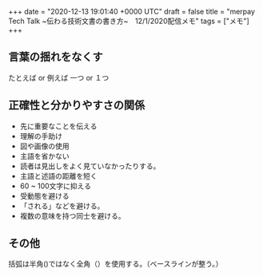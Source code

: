 
+++
date = "2020-12-13 19:01:40 +0000 UTC"
draft = false
title = "merpay Tech Talk ~伝わる技術文書の書き方~　12/1/2020配信メモ"
tags = ["メモ"]
+++
## 言葉の揺れをなくす

たとえば or 例えば
一つ or １つ

<!--more-->

## 正確性と分かりやすさの関係

- 先に重要なことを伝える
- 理解の手助け
- 図や画像の使用
- 主語を省かない
- 読者は見出しをよく見ていなかったりする。
- 主語と述語の距離を短く
- 60 ~ 100文字に抑える
- 受動態を避ける
- 「される」などを避ける。
- 複数の意味を持つ同士を避ける。

## その他

括弧は半角()ではなく全角（）を使用する。（ベースラインが整う。）